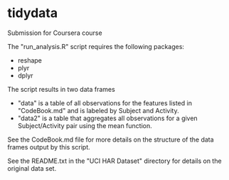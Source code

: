 # tidydata
Submission for Coursera course

The "run_analysis.R" script requires the following packages:
* reshape
* plyr
* dplyr

The script results in two data frames
* "data" is a table of all observations for the features listed in "CodeBook.md" and is labeled by Subject and Activity.
* "data2" is a table that aggregates all observations for a given Subject/Activity pair using the mean function.

See the CodeBook.md file for more details on the structure of the data frames output by this script.

See the README.txt in the "UCI HAR Dataset" directory for details on the original data set.